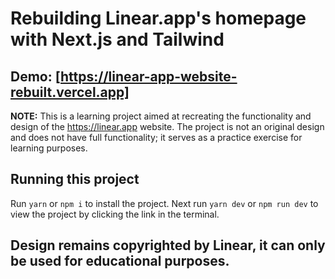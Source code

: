 # Rebuilding Linear.app's homepage with Next.js and Tailwind

## Demo: [https://linear-app-website-rebuilt.vercel.app]

**NOTE:** This is a learning project aimed at
recreating the functionality and design of the https://linear.app
website. The project is not an original design and does not have full
functionality; it serves as a practice exercise for learning purposes.

## Running this project

Run `yarn` or `npm i` to install the project. Next run `yarn dev` or `npm run dev` to view the project by clicking the link in the terminal.

## Design remains copyrighted by Linear, it can only be used for educational purposes.
